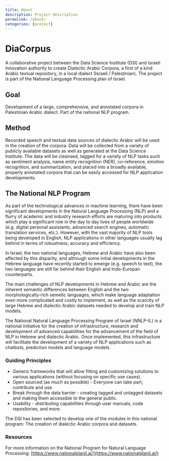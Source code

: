 ```yaml
---
title: About
description: Project description
permalink: /about/
categories: [project]
---
```


# DiaCorpus
A collaborative project between the Data Science Institute (DSI) and Israeli Innovation authority to create Dialectic Arabic Corpora, a first of a kind Arabic textual repository, in a local dialect (Israeli / Palestinian). The project is part of the National Language Processing plan of Israel.

## Goal
Development of a large, comprehensive, and annotated corpora in Palestinian Arabic dialect. Part of the national NLP program.

## Method
Recorded speech and textual data sources of dialectic Arabic will be used in the creation of the corpora. Data will be collected from a variety of publicly available datasets as well as generated at the Data Science Institute. The data will be cleansed, tagged for a variety of NLP tasks such as sentiment analysis, name entity recognition (NER), co-reference, emotion recognition, and summarization, and placed into a broadly available, properly annotated corpora that can be easily accessed for NLP application developments.

## The National NLP Program

As part of the technological advances in machine learning, there have been significant developments in the Natural Language Processing (NLP) and a flurry of academic and industry research efforts are maturing into products which play a significant role in the day to day lives of people worldwide (e.g. digital personal assistants, advanced search engines, automatic translation services, etc.). However, with the vast majority of NLP tools being developed in English, NLP applications in other languages usually lag behind in terms of robustness, accuracy and efficiency.

In Israel, the two national languages, Hebrew and Arabic have also been affected by this disparity, and although some initial developments in the Hebrew language have recently started to emerge (e.g. speech to text), the two languages are still far behind their English and Indo-Europan counterparts.

The main challenges of NLP developments in Hebrew and Arabic are the inherent semantic differences between English and the two morphologically-rich semetic languages, which make language adaptation even more complicated and costly to implement, as well as the scarcity of large Hebrew and dialectic Arabic datasets needed to develop and train NLP models.

The National Natural Language Processing Program of Israel (NNLP-IL) is a national initiative for the creation of infrastructure, research and development of advanced capabilities for the advancement of the field of NLP in Hebrew and dialectic Arabic. Once implemented, this infrastructure will facilitate the development of a variety of NLP applications such as chatbots, prediction models and language models.

### Guiding Principles
* Generic frameworks that will allow fitting and customizing solutions to various applications (without focusing on specific use cases).
* Open sourced (as much as possible) - Everyone can take part, contribute and use.
* Break through the data barrier - creating tagged and untagged datasets and making them accessible to the general public.
* Usability - distributing capabilities through user manuals, code repositories, and more.

The DSI has been selected to develop one of the modules in this national program: The creation of dialectic Arabic corpora and datasets.

### Resources
For more information on the National Program for Natural Language Processing: [https://www.nationalplanil.ai/](https://www.nationalplanil.ai/)
